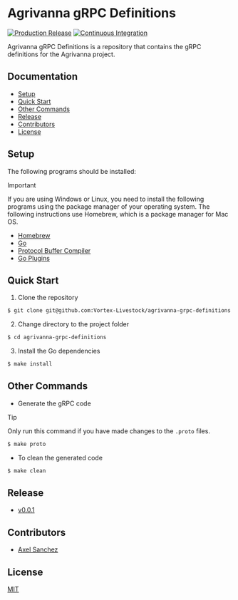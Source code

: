 # Agrivanna gRPC Definitions

[![Production Release](https://github.com/Vortex-Livestock/agrivanna-grpc-definitions/actions/workflows/production_release.yaml/badge.svg)](https://github.com/Vortex-Livestock/agrivanna-grpc-definitions/actions/workflows/production_release.yaml)
[![Continuous Integration](https://github.com/Vortex-Livestock/agrivanna-grpc-definitions/actions/workflows/continuous_integration.yaml/badge.svg)](https://github.com/Vortex-Livestock/agrivanna-grpc-definitions/actions/workflows/continuous_integration.yaml)

Agrivanna gRPC Definitions is a repository that contains the gRPC definitions for the Agrivanna project.

## Documentation

- [Setup](#setup)
- [Quick Start](#quick-start)
- [Other Commands](#other-commands)
- [Release](#release)
- [Contributors](#contributors)
- [License](#license)

## Setup

The following programs should be installed:

> [!IMPORTANT]
>
> If you are using Windows or Linux, you need to install the following programs using the package manager of your operating system. The following instructions use Homebrew, which is a package manager for Mac OS.

- [Homebrew](https://brew.sh/)
- [Go](https://golang.org/doc/install)
- [Protocol Buffer Compiler](https://grpc.io/docs/protoc-installation/)
- [Go Plugins](https://grpc.io/docs/languages/go/quickstart/)

## Quick Start

1. Clone the repository

```bash
$ git clone git@github.com:Vortex-Livestock/agrivanna-grpc-definitions.git
```

2. Change directory to the project folder

```bash
$ cd agrivanna-grpc-definitions
```

3. Install the Go dependencies

```bash
$ make install
```

## Other Commands

- Generate the gRPC code

> [!TIP]
>
> Only run this command if you have made changes to the `.proto` files.

```bash
$ make proto
```

- To clean the generated code

```bash
$ make clean
```

## Release

- [v0.0.1](https://github.com/Vortex-Livestock/agrivanna-grpc-definitions/releases/tag/v0.0.1)

## Contributors

- [Axel Sanchez](https://github.com/Axeloooo)

## License

[MIT](https://opensource.org/licenses/MIT)
